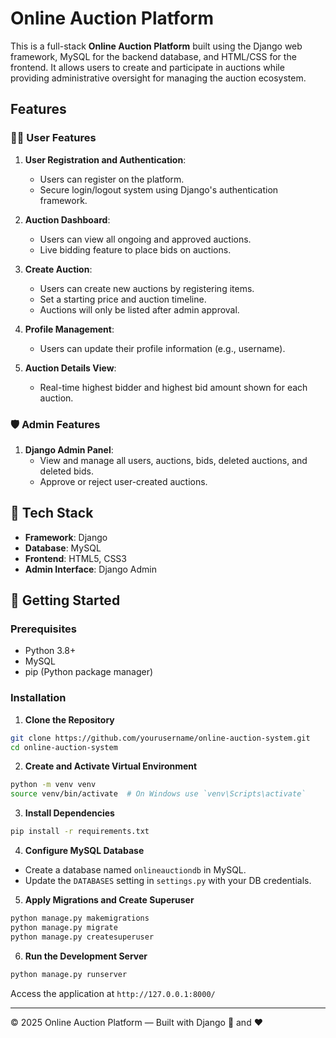 # Online Auction Platform

This is a full-stack **Online Auction Platform** built using the Django web framework, MySQL for the backend database, and HTML/CSS for the frontend. It allows users to create and participate in auctions while providing administrative oversight for managing the auction ecosystem.

## Features

### 🧑‍💻 User Features
1. **User Registration and Authentication**:  
   - Users can register on the platform.
   - Secure login/logout system using Django's authentication framework.

2. **Auction Dashboard**:  
   - Users can view all ongoing and approved auctions.
   - Live bidding feature to place bids on auctions.

3. **Create Auction**:  
   - Users can create new auctions by registering items.
   - Set a starting price and auction timeline.
   - Auctions will only be listed after admin approval.

4. **Profile Management**:  
   - Users can update their profile information (e.g., username).

5. **Auction Details View**:  
   - Real-time highest bidder and highest bid amount shown for each auction.

### 🛡️ Admin Features
1. **Django Admin Panel**:
   - View and manage all users, auctions, bids, deleted auctions, and deleted bids.
   - Approve or reject user-created auctions.

## 🧰 Tech Stack

- **Framework**: Django
- **Database**: MySQL
- **Frontend**: HTML5, CSS3
- **Admin Interface**: Django Admin

## 🚀 Getting Started

### Prerequisites

- Python 3.8+
- MySQL
- pip (Python package manager)

### Installation

1. **Clone the Repository**
```bash
git clone https://github.com/yourusername/online-auction-system.git
cd online-auction-system
```

2. **Create and Activate Virtual Environment**
```bash
python -m venv venv
source venv/bin/activate  # On Windows use `venv\Scripts\activate`
```

3. **Install Dependencies**
```bash
pip install -r requirements.txt
```

4. **Configure MySQL Database**
- Create a database named `onlineauctiondb` in MySQL.
- Update the `DATABASES` setting in `settings.py` with your DB credentials.

5. **Apply Migrations and Create Superuser**
```bash
python manage.py makemigrations
python manage.py migrate
python manage.py createsuperuser
```

6. **Run the Development Server**
```bash
python manage.py runserver
```

Access the application at `http://127.0.0.1:8000/`

---

© 2025 Online Auction Platform — Built with Django 🐍 and ❤️